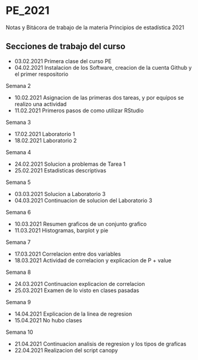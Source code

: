 # PE_2021
Notas y Bitácora de trabajo de la materia Principios de estadística 2021


## Secciones de trabajo del curso

+ 03.02.2021 Primera clase del curso PE
+ 04.02.2021 Instalacion de los Software, creacion de la cuenta Github y el primer respositorio

Semana 2
+ 10.02.2021 Asignacion de las primeras dos tareas, y por equipos se realizo una actividad
+ 11.02.2021 Primeros pasos de como utilizar RStudio

Semana 3
+ 17.02.2021 Laboratorio 1
+ 18.02.2021 Laboratorio 2

Semana 4
+ 24.02.2021 Solucion a problemas de Tarea 1
+ 25.02.2021 Estadisticas descriptivas 

Semana 5
+ 03.03.2021 Solucion a Laboratorio 3
+ 04.03.2021 Continuacion de solucion del Laboratorio 3

Semana 6
+ 10.03.2021 Resumen graficos de un conjunto grafico
+ 11.03.2021 Histogramas, barplot  y pie

Semana 7
+ 17.03.2021 Correlacion entre dos variables
+ 18.03.2021 Actividad de correlacion y explicacion de P + value

Semana 8
+ 24.03.2021 Continuacion explicacion de correlacion 
+ 25.03.2021 Examen de lo visto en clases pasadas

Semana 9
+ 14.04.2021 Explicacion de la linea de regresion 
+ 15.04.2021 No hubo clases

Semana 10
+ 21.04.2021 Continuacion analisis de regresion y los tipos de graficas
+ 22.04.2021 Realizacion del script canopy
